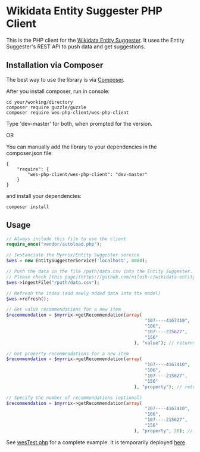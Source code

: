 # Wikidata Entity Suggester PHP Client

This is the PHP client for the [Wikidata Entity Suggester](https://github.com/nilesh-c/wikidata-entity-suggester). It uses the Entity Suggester's REST API to push data and get suggestions.

## Installation via Composer

The best way to use the library is via [Composer](http://getcomposer.org/).

After you install composer, run in console:

```
cd your/working/directory
composer require guzzle/guzzle
composer require wes-php-client/wes-php-client
```

Type 'dev-master' for both, when prompted for the version.

OR

You can manually add the library to your dependencies in the composer.json file:

```
{
    "require": {
        "wes-php-client/wes-php-client": "dev-master"
    }
}
```

and install your dependencies:

```
composer install
```

## Usage

``` php
// Always include this file to use the client
require_once("vendor/autoload.php");

// Instanciate the Myrrix/Entity Suggester service
$wes = new EntitySuggesterService('localhost', 8080);

// Push the data in the file /path/data.csv into the Entity Suggester.
// Please check [this page](https://github.com/nilesh-c/wikidata-entity-suggester/wiki/CSV-file-explanation) for info on how the data should be structured in the CSV file.
$wes->ingestFile("/path/data.csv");

// Refresh the index (add newly added data into the model)
$wes->refresh();

// Get value recommendations for a new item
$recommendation = $myrrix->getRecommendation(array(
                                                    "107----4167410",
                                                    "106",
                                                    "107----215627",
                                                    "156"
                                                ), "value"); // returns an array of property-value pairs and strengths (example: [["107----4167410",0.53],["373----Huntsville  Alabama",0.499]])

// Get property recommendations for a new item
$recommendation = $myrrix->getRecommendation(array(
                                                    "107----4167410",
                                                    "106",
                                                    "107----215627",
                                                    "156"
                                                ), "property"); // returns an array of properties and strengths (example: [["25",0.53],["156",0.499]])

// Specify the number of recommendations (optional)
$recommendation = $myrrix->getRecommendation(array(
                                                    "107----4167410",
                                                    "106",
                                                    "107----215627",
                                                    "156"
                                                ), "property", 20); // returns an array of 20 properties with strengths (example: [["25",0.53],["156",0.499]])

```

See [wesTest.php](wesTest.php) for a complete example. It is temporarily deployed [here](173.0.50.123/wesTest.php).
